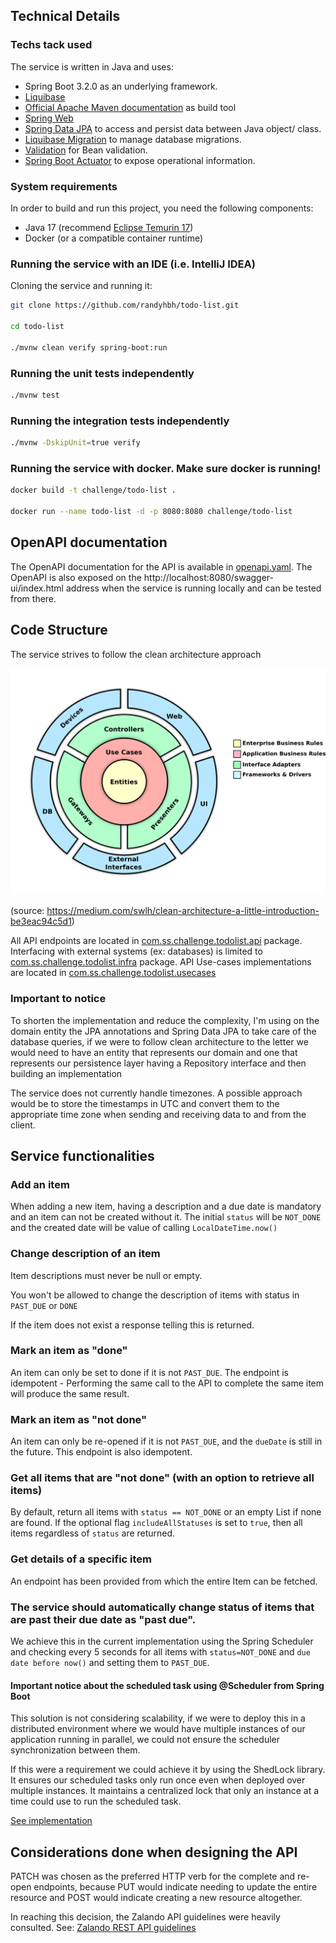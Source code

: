 ## Technical Details

### Techs tack used

The service is written in Java and uses:
* Spring Boot 3.2.0 as an underlying framework.
* [Liquibase](https://www.liquibase.org/)
* [Official Apache Maven documentation](https://maven.apache.org/guides/index.html) as build tool
* [Spring Web](https://docs.spring.io/spring-boot/docs/3.2.0/reference/htmlsingle/index.html#web)
* [Spring Data JPA](https://docs.spring.io/spring-boot/docs/3.2.0/reference/htmlsingle/index.html#data.sql.jpa-and-spring-data) to access and persist data between Java object/ class.
* [Liquibase Migration](https://docs.spring.io/spring-boot/docs/3.2.0/reference/htmlsingle/index.html#howto.data-initialization.migration-tool.liquibase) to manage database migrations.
* [Validation](https://docs.spring.io/spring-boot/docs/3.2.0/reference/htmlsingle/index.html#io.validation) for Bean validation.
* [Spring Boot Actuator](https://docs.spring.io/spring-boot/docs/3.2.0/reference/htmlsingle/index.html#actuator) to expose operational information.

### System requirements

In order to build and run this project, you need the following components:

- Java 17 (recommend [Eclipse Temurin 17](https://adoptium.net/temurin/releases/?version=17))
- Docker (or a compatible container runtime)

### Running the service with an IDE (i.e. IntelliJ IDEA)

Cloning the service and running it:
```sh
git clone https://github.com/randyhbh/todo-list.git

cd todo-list

./mvnw clean verify spring-boot:run
```

### Running the unit tests independently
```sh
./mvnw test
```

### Running the integration tests independently
```sh
./mvnw -DskipUnit=true verify
```

### Running the service with docker. Make sure docker is running!
```sh
docker build -t challenge/todo-list .

docker run --name todo-list -d -p 8080:8080 challenge/todo-list
```

## OpenAPI documentation
The OpenAPI documentation for the API is available in [openapi.yaml](openapi.yaml). The OpenAPI is also exposed on the 
http://localhost:8080/swagger-ui/index.html address when the service is running locally and can be tested from there.

## Code Structure

The service strives to follow the clean architecture approach

![clean architecture diagram](docs/clean_architecture.png)

(source: https://medium.com/swlh/clean-architecture-a-little-introduction-be3eac94c5d1)

All API endpoints are located in [com.ss.challenge.todolist.api](src/main/java/com/ss/challenge/todolist/api/http) package. 
Interfacing with external systems (ex: databases) is limited to [com.ss.challenge.todolist.infra](src/main/java/com/ss/challenge/todolist/infra) 
package. API Use-cases implementations are located in [com.ss.challenge.todolist.usecases](src/main/java/com/ss/challenge/todolist/usecases)

### Important to notice
To shorten the implementation and reduce the complexity, I'm using on the domain entity the JPA annotations and Spring 
Data JPA to take care of the database queries, if we were to follow clean architecture to the letter we would need to 
have an entity that represents our domain and one that represents our persistence layer having a Repository interface
and then building an implementation

The service does not currently handle timezones. A possible approach would be to store the timestamps in UTC and convert
them to the appropriate time zone when sending and receiving data to and from the client.

## Service functionalities

### Add an item
When adding a new item, having a description and a due date is mandatory and an item can not be created without it.
The initial `status` will be `NOT_DONE` and the created date will be value of calling `LocalDateTime.now()`

### Change description of an item
Item descriptions must never be null or empty. 

You won't be allowed to change the description of items with status in `PAST_DUE` or `DONE`

If the item does not exist a response telling this is returned.

### Mark an item as "done"
An item can only be set to done if it is not `PAST_DUE`.
The endpoint is idempotent - Performing the same call to the API to complete the same item will produce the same result.

### Mark an item as "not done"
An item can only be re-opened if it is not `PAST_DUE`, and the `dueDate` is still in the future. 
This endpoint is also idempotent.

### Get all items that are "not done" (with an option to retrieve all items)
By default, return all items with `status == NOT_DONE` or an empty List if none are found. If the optional flag 
`includeAllStatuses` is set to `true`, then all items regardless of `status` are returned.

### Get details of a specific item
An endpoint has been provided from which the entire Item can be fetched.

### The service should automatically change status of items that are past their due date as "past due".
We achieve this in the current implementation using the Spring Scheduler and checking every 5 seconds for all items with 
`status=NOT_DONE` and `due date before now()` and setting them to `PAST_DUE`.

#### Important notice about the scheduled task using @Scheduler from Spring Boot
This solution is not considering scalability, if we were to deploy this in a distributed environment where we would have 
multiple instances of our application running in parallel, we could not ensure the scheduler synchronization between them.

If this were a requirement we could achieve it by using the ShedLock library. It ensures our scheduled tasks only run 
once even when deployed over multiple instances. It maintains a centralized lock that only an instance at a time could 
use to run the scheduled task.

[See implementation](src/main/java/com/ss/challenge/todolist/usecases/expiration/apply/ApplyExpirationUseCase.java) 

## Considerations done when designing the API
PATCH was chosen as the preferred HTTP verb for the complete and re-open endpoints, because PUT would indicate needing 
to update the entire resource and POST would indicate creating a new resource altogether.

In reaching this decision, the Zalando API guidelines were heavily consulted. See: [Zalando REST API guidelines](https://opensource.zalando.com/restful-api-guidelines/#patch)